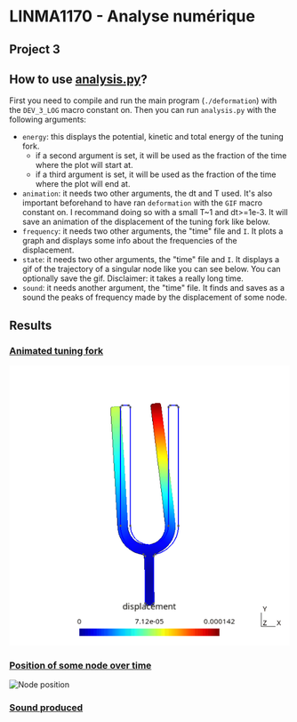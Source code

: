 # LINMA1170 - Analyse numérique
## Project 3

## How to use [analysis.py](analysis.py)?
First you need to compile and run the main program (`./deformation`) with the `DEV_3_LOG` macro constant on. Then you can run `analysis.py` with the following arguments:
- `energy`: this displays the potential, kinetic and total energy of the tuning fork. 
    - if a second argument is set, it will be used as the fraction of the time where the plot will start at.
    - if a third argument is set, it will be used as the fraction of the time where the plot will end at.
- `animation`: it needs two other arguments, the dt and T used. It's also important beforehand to have ran `deformation` with the `GIF` macro constant on. I recommand doing so with a small T~1 and dt>=1e-3. It will save an animation of the displacement of the tuning fork like below.
- `frequency`: it needs two other arguments, the "time" file and `I`. It plots a graph and displays some info about the frequencies of the displacement.
- `state`: it needs two other arguments, the "time" file and `I`. It displays a gif of the trajectory of a singular node like you can see below. You can optionally save the gif. Disclaimer: it takes a really long time.
- `sound`: it needs another argument, the "time" file. It finds and saves as a sound the peaks of frequency made by the displacement of some node.

## Results

### [Animated tuning fork](animation.gif)
![GIF of displacement](animation.gif)

### [Position of some node over time](state_93.gif)
![Node position](state_93.gif)

### [Sound produced](tuning_fork.wav)
